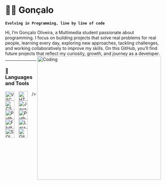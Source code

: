 # 🏄‍♂️ Gonçalo

**`Evolving in Programming, line by line of code`**

Hi, I’m Gonçalo Oliveira, a Multimedia student passionate about programming. I focus on building projects that solve real problems for real people, learning every day, exploring new approaches, tackling challenges, and working collaboratively to improve my skills. 
On this GitHub, you’ll find future projects that reflect my curiosity, growth, and journey as a developer.
<img align="right" alt="Coding" width="400" src="https://cdn.dribbble.com/users/116207...">

---

### 🧰 Languages and Tools
          
<img align="left" alt="VSCode" width="30px" style="padding-right:10px;" src="https://cdn.jsdelivr.net/gh/devicons/devicon@latest/icons/vscode/vscode-original.svg" /> />
<img align="left" alt="HTML" width="30px" style="padding-right:10px;" src="https://cdn.jsdelivr.net/gh/devicons/devicon/icons/html5/html5-plain.svg" />
<img align="left" alt="CSS" width="30px" style="padding-right:10px;" src="https://cdn.jsdelivr.net/gh/devicons/devicon/icons/css3/css3-plain.svg" />
<img align="left" alt="JavaScript" width="30px" style="padding-right:10px;" src="https://cdn.jsdelivr.net/gh/devicons/devicon/icons/javascript/javascript-plain.svg" />
<img align="left" alt="Python" width="30px" style="padding-right:10px;" src="https://cdn.jsdelivr.net/gh/devicons/devicon@latest/icons/python/python-original.svg" />
<img align="left" alt="Python" width="30px" style="padding-right:10px;" src="https://cdn.jsdelivr.net/gh/devicons/devicon@latest/icons/csharp/csharp-original.svg" />       
<img align="left" alt="Flutter" width="30px" style="padding-right:10px;" src="https://cdn.jsdelivr.net/gh/devicons/devicon@latest/icons/flutter/flutter-original.svg" />
<img align="left" alt="Laravel" width="30px" style="padding-right:10px;" src="https://cdn.jsdelivr.net/gh/devicons/devicon@latest/icons/laravel/laravel-original.svg" />
<img align="left" alt="SQLServer" width="30px" style="padding-right:10px;" src="https://cdn.jsdelivr.net/gh/devicons/devicon@latest/icons/microsoftsqlserver/microsoftsqlserver-original.svg" />
<img align="left" alt="GitHub" width="30px" style="padding-right:10px;" src="https://cdn.jsdelivr.net/gh/devicons/devicon/icons/github/github-original.svg" />
<br/>

#

<!--
**goncalo-codes/goncalo-codes** is a ✨ _special_ ✨ repository because its `README.md` (this file) appears on your GitHub profile.

Quando tiver Tier S no gitHub:
![Anurag's GitHub stats](https://github-readme-stats.vercel.app/api?username=goncalo-codes&show_icons=true&theme=apprentice)
-->
